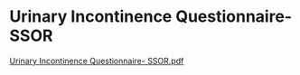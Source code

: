 # Urinary Incontinence Questionnaire- SSOR

[Urinary Incontinence Questionnaire- SSOR.pdf](Urinary%20Incontinence%20Questionnaire-%20SSOR%20637d8167a27c44deac62b055fd677c40/Urinary_Incontinence_Questionnaire-_SSOR.pdf)